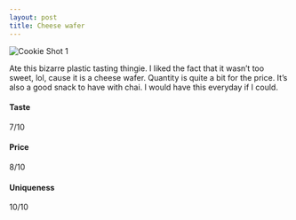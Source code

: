 ```yaml
---
layout: post
title: Cheese wafer
---
```


![Cookie Shot 1](https://cookies.wtf/assets/cheese-wafer.jpeg)

Ate this bizarre plastic tasting thingie. I liked the fact that it wasn’t too sweet, lol, cause it is a cheese wafer. Quantity is quite a bit for the price. It’s also a good snack to have with chai. I would have this everyday if I could. 

#### Taste 
7/10 

#### Price
8/10

#### Uniqueness
10/10